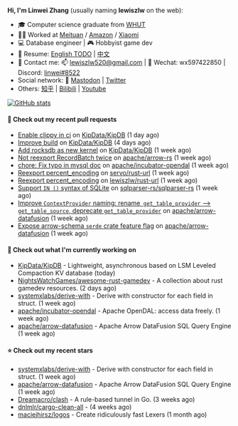 **Hi, I'm Linwei Zhang** (usually naming **lewiszlw** on the web):
- 🎓 Computer science graduate from [WHUT](https://en.wikipedia.org/wiki/Wuhan_University_of_Technology)
- 👨‍💻 Worked at [Meituan](https://about.meituan.com/home) / [Amazon](https://www.amazon.com/) / [Xiaomi](https://www.mi.com/)
- 💻 Database engineer | 🎮 Hobbyist game dev
- 📄 Resume: [English TODO](https://github.com/lewiszlw/lewiszlw/blob/main/Resume_EN.md) | [中文](https://github.com/lewiszlw/lewiszlw/blob/main/Resume_CN.md)
- 📱 Contact me: 📫 [lewiszlw520@gmail.com](mailto:lewiszlw520@gmail.com) | 💬 Wechat: wx597422850 | Discord: [linwei#8522](http://discordapp.com/users/891664307035713576)
- Social network: 🦣 [Mastodon](https://mastodon.world/@lewiszlw) | [Twitter](https://twitter.com/lewiszlw)
- Others: [知乎](https://www.zhihu.com/people/tian-qian-zhu-wu-ya) | [Bilibili](https://space.bilibili.com/43876861) | [Youtube](https://www.youtube.com/channel/UCnvri1tqAjxsp9nGQ63zUNw)

[![GitHub stats](https://github-readme-stats.vercel.app/api?username=lewiszlw&count_private=true&show_icons=true&theme=solarized-dark&include_all_commits=true)](https://github.com/anuraghazra/github-readme-stats)

#### 🔨 Check out my recent pull requests

- [Enable clippy in ci](https://github.com/KipData/KipDB/pull/55) on [KipData/KipDB](https://github.com/KipData/KipDB) (1 day ago)
- [Improve build](https://github.com/KipData/KipDB/pull/54) on [KipData/KipDB](https://github.com/KipData/KipDB) (4 days ago)
- [Add rocksdb as new kernel](https://github.com/KipData/KipDB/pull/53) on [KipData/KipDB](https://github.com/KipData/KipDB) (1 week ago)
- [Not reexport RecordBatch twice](https://github.com/apache/arrow-rs/pull/4968) on [apache/arrow-rs](https://github.com/apache/arrow-rs) (1 week ago)
- [chore: Fix typo in mysql doc](https://github.com/apache/incubator-opendal/pull/3351) on [apache/incubator-opendal](https://github.com/apache/incubator-opendal) (1 week ago)
- [Reexport percent_encoding](https://github.com/servo/rust-url/pull/873) on [servo/rust-url](https://github.com/servo/rust-url) (1 week ago)
- [Reexport percent_encoding](https://github.com/lewiszlw/rust-url/pull/1) on [lewiszlw/rust-url](https://github.com/lewiszlw/rust-url) (1 week ago)
- [Support `IN ()` syntax of SQLite](https://github.com/sqlparser-rs/sqlparser-rs/pull/1005) on [sqlparser-rs/sqlparser-rs](https://github.com/sqlparser-rs/sqlparser-rs) (1 week ago)
- [Improve `ContextProvider` naming:  rename` get_table_provider` --&gt; `get_table_source`, deprecate `get_table_provider`](https://github.com/apache/arrow-datafusion/pull/7831) on [apache/arrow-datafusion](https://github.com/apache/arrow-datafusion) (1 week ago)
- [Expose arrow-schema `serde` crate feature flag](https://github.com/apache/arrow-datafusion/pull/7829) on [apache/arrow-datafusion](https://github.com/apache/arrow-datafusion) (1 week ago)

#### 👷 Check out what I'm currently working on

- [KipData/KipDB](https://github.com/KipData/KipDB) -  Lightweight, asynchronous based on LSM Leveled Compaction KV database (today)
- [NightsWatchGames/awesome-rust-gamedev](https://github.com/NightsWatchGames/awesome-rust-gamedev) - A collection about rust gamedev resources. (2 days ago)
- [systemxlabs/derive-with](https://github.com/systemxlabs/derive-with) - Derive with constructor for each field in struct. (1 week ago)
- [apache/incubator-opendal](https://github.com/apache/incubator-opendal) - Apache OpenDAL: access data freely. (1 week ago)
- [apache/arrow-datafusion](https://github.com/apache/arrow-datafusion) - Apache Arrow DataFusion SQL Query Engine (1 week ago)

#### ⭐ Check out my recent stars

- [systemxlabs/derive-with](https://github.com/systemxlabs/derive-with) - Derive with constructor for each field in struct. (1 week ago)
- [apache/arrow-datafusion](https://github.com/apache/arrow-datafusion) - Apache Arrow DataFusion SQL Query Engine (1 week ago)
- [Dreamacro/clash](https://github.com/Dreamacro/clash) - A rule-based tunnel in Go. (3 weeks ago)
- [dnlmlr/cargo-clean-all](https://github.com/dnlmlr/cargo-clean-all) -  (4 weeks ago)
- [maciejhirsz/logos](https://github.com/maciejhirsz/logos) - Create ridiculously fast Lexers (1 month ago)
